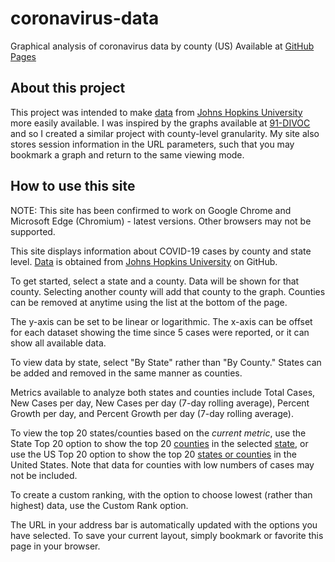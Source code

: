 # coronavirus-data
Graphical analysis of coronavirus data by county (US)
Available at <a href="https://jpiland16.github.io/coronavirus-data/" target="_blank">GitHub Pages</a>

<h2>About this project</h2>

This project was intended to make <a href="https://raw.githubusercontent.com/CSSEGISandData/COVID-19/master/csse_covid_19_data/csse_covid_19_time_series/time_series_covid19_confirmed_US.csv" target="_blank">data</a>  from <a href="https://github.com/CSSEGISandData/COVID-19" target="_blank">Johns Hopkins University</a> more easily available. I was inspired by the graphs available at <a href="https://91-divoc.com/pages/covid-visualization/" target="_blank">91-DIVOC</a> and so I created a similar project with county-level granularity. My site also stores session information in the URL parameters, such that you may bookmark a graph and return to the same viewing mode.

<h2>How to use this site</h2>

<p>NOTE: This site has been confirmed to work on Google Chrome and Microsoft Edge (Chromium) - latest versions. Other browsers may not be supported.</p>
<p>This site displays information about COVID-19 cases by county and state level. <a href="https://raw.githubusercontent.com/CSSEGISandData/COVID-19/master/csse_covid_19_data/csse_covid_19_time_series/time_series_covid19_confirmed_US.csv" target="_blank">Data</a> is obtained from <a href="https://github.com/CSSEGISandData/COVID-19" target="_blank">Johns Hopkins University</a> on GitHub.</p>
<p>To get started, select a state and a county. Data will be shown for that county. Selecting another county will add that county to the graph. Counties can be removed at anytime using the list at the bottom of the page.</p>
<p>The y-axis can be set to be linear or logarithmic. The x-axis can be offset for each dataset showing the time since 5 cases were reported, or it can show all available data.</p>
<p>To view data by state, select "By State" rather than "By County." States can be added and removed in the same manner as counties.</p>
<p>Metrics available to analyze both states and counties include Total Cases, New Cases per day, New Cases per day (7-day rolling average), Percent Growth per day, and Percent Growth per day (7-day rolling average).</p>
<p>To view the top 20 states/counties based on the <i>current metric</i>, use the State Top 20 option to show the top 20 <u>counties</u> in the selected <u>state</u>, or use the US Top 20 option to show the top 20 <u>states or counties</u> in the United States. Note that data for counties with low numbers of cases may not be included.</p>
<p>To create a custom ranking, with the option to choose lowest (rather than highest) data, use the Custom Rank option.</p>
<p>The URL in your address bar is automatically updated with the options you have selected. To save your current layout, simply bookmark or favorite this page in your browser.</p>

				
